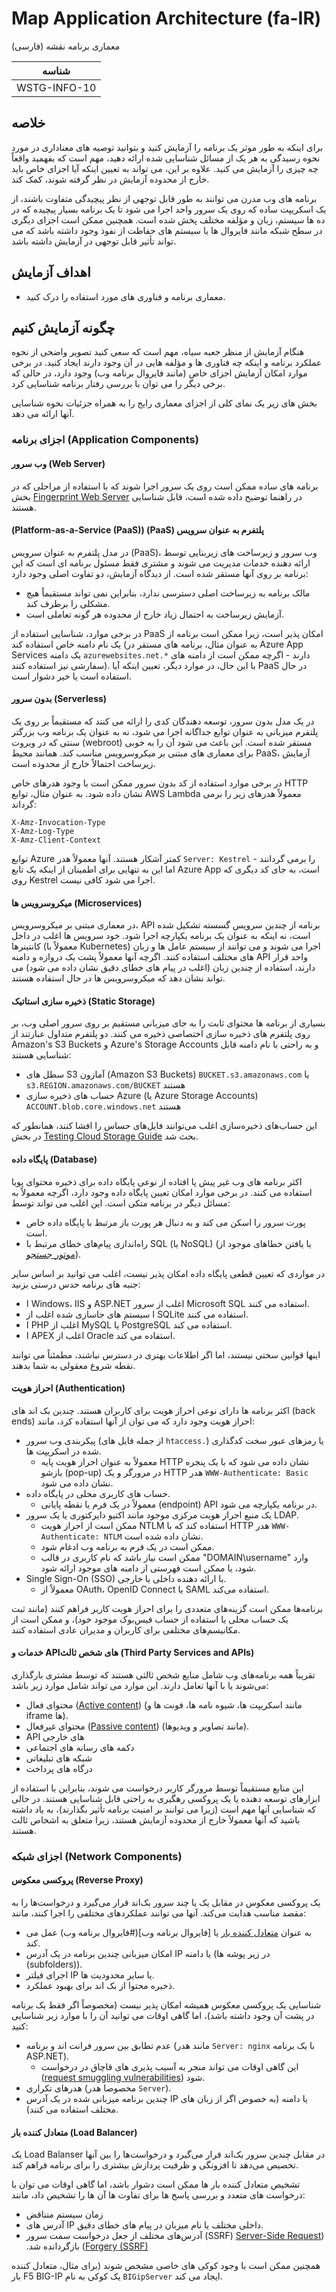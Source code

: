 # Map Application Architecture (fa-IR)

معماری برنامه نقشه (فارسی)

|شناسه          |
|------------|
|WSTG-INFO-10|

## خلاصه

برای اینکه به طور موثر یک برنامه را آزمایش کنید و بتوانید توصیه های معناداری در مورد نحوه رسیدگی به هر یک از مسائل شناسایی شده ارائه دهید، مهم است که بفهمید واقعاً چه چیزی را آزمایش می کنید. علاوه بر این، می تواند به تعیین اینکه آیا اجزای خاص باید خارج از محدوده آزمایش در نظر گرفته شوند، کمک کند.

برنامه های وب مدرن می توانند به طور قابل توجهی از نظر پیچیدگی متفاوت باشند، از یک اسکریپت ساده که روی یک سرور واحد اجرا می شود تا یک برنامه بسیار پیچیده که در ده ها سیستم، زبان و مؤلفه مختلف پخش شده است. همچنین ممکن است اجزای دیگری در سطح شبکه مانند فایروال ها یا سیستم های حفاظت از نفوذ وجود داشته باشد که می تواند تأثیر قابل توجهی در آزمایش داشته باشد.

## اهداف آزمایش

- معماری برنامه و فناوری های مورد استفاده را درک کنید.

## چگونه آزمایش کنیم

هنگام آزمایش از منظر جعبه سیاه، مهم است که سعی کنید تصویر واضحی از نحوه عملکرد برنامه و اینکه چه فناوری ها و مؤلفه هایی در آن وجود دارند ایجاد کنید. در برخی موارد امکان آزمایش اجزای خاص (مانند فایروال برنامه وب) وجود دارد، در حالی که برخی دیگر را می توان با بررسی رفتار برنامه شناسایی کرد.

بخش های زیر یک نمای کلی از اجزای معماری رایج را به همراه جزئیات نحوه شناسایی آنها ارائه می دهد.

### اجزای برنامه (Application Components)

#### وب سرور (Web Server)

برنامه های ساده ممکن است روی یک سرور اجرا شوند که با استفاده از مراحلی که در بخش [Fingerprint Web Server](02-Fingerprint_Web_Server.md) در راهنما توضیح داده شده است، قابل شناسایی هستند.

#### پلتفرم به عنوان سرویس &#x202b;(PaaS) (Platform-as-a-Service (PaaS))

در مدل پلتفرم به عنوان سرویس (PaaS)، وب سرور و زیرساخت های زیربنایی توسط ارائه دهنده خدمات مدیریت می شوند و مشتری فقط مسئول برنامه ای است که این برنامه بر روی آنها مستقر شده است. از دیدگاه آزمایش، دو تفاوت اصلی وجود دارد:

- مالک برنامه به زیرساخت اصلی دسترسی ندارد، بنابراین نمی تواند مستقیماً هیچ مشکلی را برطرف کند.
- آزمایش زیرساخت به احتمال زیاد خارج از محدوده هر گونه تعاملی است.

در برخی موارد، شناسایی استفاده از PaaS امکان پذیر است، زیرا ممکن است برنامه از یک نام دامنه خاص استفاده کند (به عنوان مثال، برنامه های مستقر در Azure App Services یک دامنه `azurewebsites.net.*` دارند - اگرچه ممکن است از دامنه های سفارشی نیز استفاده کنند). با این حال، در موارد دیگر، تعیین اینکه آیا PaaS در حال استفاده است یا خیر دشوار است.

#### بدون سرور (Serverless)

در یک مدل بدون سرور، توسعه دهندگان کدی را ارائه می کنند که مستقیماً بر روی یک پلتفرم میزبانی به عنوان توابع جداگانه اجرا می شود، نه به عنوان یک برنامه وب بزرگتر سنتی که در وبروت (webroot) مستقر شده است. این باعث می شود آن را به خوبی برای معماری های مبتنی بر میکروسرویس مناسب کند. همانند محیط PaaS، آزمایش زیرساخت احتمالاً خارج از محدوده است.

در برخی موارد استفاده از کد بدون سرور ممکن است با وجود هدرهای خاص HTTP نشان داده شود. به عنوان مثال، توابع AWS Lambda معمولاً هدرهای زیر را برمی گرداند:

```text
X-Amz-Invocation-Type
X-Amz-Log-Type
X-Amz-Client-Context
```

توابع Azure کمتر آشکار هستند. آنها معمولاً هدر `Server: Kestrel` را برمی گردانند - اما این به تنهایی برای اطمینان از اینکه یک تابع Azure App است، به جای کد دیگری که روی Kestrel اجرا می شود کافی نیست.

#### میکروسرویس ها (Microservices)

در معماری مبتنی بر میکروسرویس، API برنامه از چندین سرویس گسسته تشکیل شده است، نه اینکه به عنوان یک برنامه یکپارچه اجرا شود. خود سرویس ها اغلب در داخل کانتینرها (معمولاً با Kubernetes) اجرا می شوند و می توانند از سیستم عامل ها و زبان های مختلف استفاده کنند. اگرچه آنها معمولاً پشت یک دروازه و دامنه API واحد قرار دارند، استفاده از چندین زبان (اغلب در پیام های خطای دقیق نشان داده می شود) می تواند نشان دهد که میکروسرویس ها در حال استفاده هستند.

#### ذخیره سازی استاتیک (Static Storage)

بسیاری از برنامه ها محتوای ثابت را به جای میزبانی مستقیم بر روی سرور اصلی وب، بر روی پلتفرم های ذخیره سازی اختصاصی ذخیره می کنند. دو پلتفرم متداول عبارتند از Amazon's S3 Buckets و Azure's Storage Accounts و به راحتی با نام دامنه قابل شناسایی هستند:

- سطل های S3 آمازون (Amazon S3 Buckets) `BUCKET.s3.amazonaws.com` یا `s3.REGION.amazonaws.com/BUCKET` هستند
- حساب های ذخیره سازی Azure (یا Azure Storage Accounts) `ACCOUNT.blob.core.windows.net` هستند

این حساب‌های ذخیره‌سازی اغلب می‌توانند فایل‌های حساس را افشا کنند، همانطور که در بخش [Testing Cloud Storage Guide](../02-Configuration_and_Deployment_Management_Testing/11-Test_Cloud_Storage.md) بحث شد.

#### پایگاه داده (Database)

اکثر برنامه های وب غیر پیش پا افتاده از نوعی پایگاه داده برای ذخیره محتوای پویا استفاده می کنند. در برخی موارد امکان تعیین پایگاه داده وجود دارد، اگرچه معمولاً به مسائل دیگر در برنامه متکی است. این اغلب می تواند توسط:

- پورت سرور را اسکن می کند و به دنبال هر پورت باز مرتبط با پایگاه داده خاص است.
- راه‌اندازی پیام‌های خطای مرتبط با SQL (یا NoSQL) (یا یافتن خطاهای موجود از [موتور جستجو](../01-Information_Gathering/01-Conduct_Search_Engine_Discovery_Reconnaissance_for_Information_Leakage.md)).

در مواردی که تعیین قطعی پایگاه داده امکان پذیر نیست، اغلب می توانید بر اساس سایر جنبه های برنامه حدس درستی بزنید:

- ا Windows، IIS و ASP.NET اغلب از سرور Microsoft SQL استفاده می کنند.
- ا سیستم های جاسازی شده اغلب از SQLite استفاده می کنند.
- ا PHP اغلب از MySQL یا PostgreSQL استفاده می کند.
- ا APEX اغلب از Oracle استفاده می کند.

اینها قوانین سختی نیستند، اما اگر اطلاعات بهتری در دسترس نباشند، مطمئناً می توانند نقطه شروع معقولی به شما بدهند.

#### احراز هویت (Authentication)

اکثر برنامه ها دارای نوعی احراز هویت برای کاربران هستند. چندین بک اند های (back ends) احراز هویت وجود دارد که می توان از آنها استفاده کرد، مانند:

- پیکربندی وب سرور (از جمله فایل های `htaccess.`) یا رمزهای عبور سخت کدگذاری شده در اسکریپت ها.
    - معمولاً به عنوان احراز هویت پایه HTTP نشان داده می شود که با یک پنجره بازشو (pop-up) در مرورگر و یک HTTP هدر `WWW-Authenticate: Basic` نشان داده می شود.
- حساب های کاربری محلی در پایگاه داده.
    - معمولاً در یک فرم یا نقطه پایانی (endpoint) API در برنامه یکپارچه می شود.
- یک منبع احراز هویت مرکزی موجود مانند اکتیو دایرکتوری یا یک سرور LDAP.
    - ممکن است از احراز هویت NTLM استفاده کند که با HTTP هدر `WWW-Authenticate: NTLM` نشان داده شده است.
    - ممکن است در یک فرم به برنامه وب ادغام شود.
    - ممکن است نیاز باشد که نام کاربری در قالب "DOMAIN\username" وارد شود، یا ممکن است فهرستی از دامنه های موجود ارائه شود.
- Single Sign-On (SSO) با ارائه دهنده داخلی یا خارجی.
    - معمولاً از OAuth، OpenID Connect یا SAML استفاده می‌کند.

برنامه‌ها ممکن است گزینه‌های متعددی را برای احراز هویت کاربر فراهم کنند (مانند ثبت یک حساب محلی یا استفاده از حساب فیس‌بوک موجود خود)، و ممکن است از مکانیسم‌های مختلفی برای کاربران و مدیران عادی استفاده کنند.

#### خدمات و APIهای شخص ثالث (Third Party Services and APIs)

تقریباً همه برنامه‌های وب شامل منابع شخص ثالثی هستند که توسط مشتری بارگذاری می‌شوند یا با آنها تعامل دارند. این موارد می تواند شامل موارد زیر باشد:

- محتوای فعال ([Active content](https://developer.mozilla.org/en-US/docs/Web/Security/Mixed_content#mixed_active_content)) (مانند اسکریپت ها، شیوه نامه ها، فونت ها و iframe ها).
- محتوای غیرفعال ([Passive content](https://developer.mozilla.org/en-US/docs/Web/Security/Mixed_content#mixed_passivedisplay_content)) (مانند تصاویر و ویدیوها).
- API های خارجی
- دکمه های رسانه های اجتماعی
- شبکه های تبلیغاتی
- درگاه های پرداخت

این منابع مستقیماً توسط مرورگر کاربر درخواست می شوند، بنابراین با استفاده از ابزارهای توسعه دهنده یا یک پروکسی رهگیری به راحتی قابل شناسایی هستند. در حالی که شناسایی آنها مهم است (زیرا می توانند بر امنیت برنامه تأثیر بگذارند)، به یاد داشته باشید که آنها معمولاً خارج از محدوده آزمایش هستند، زیرا متعلق به اشخاص ثالث هستند.

### اجزای شبکه (Network Components)

#### پروکسی معکوس (Reverse Proxy)

یک پروکسی معکوس در مقابل یک یا چند سرور بک‌اند قرار می‌گیرد و درخواست‌ها را به مقصد مناسب هدایت می‌کند. آنها می توانند عملکردهای مختلفی را اجرا کنند، مانند:

- به عنوان [متعادل کننده بار](#متعادل-کننده-بار-load-balancer) یا [فایروال برنامه وب](#فایروال برنامه وب) عمل می کند.
- امکان میزبانی چندین برنامه در یک آدرس IP یا دامنه (در زیر پوشه ها (subfolders)).
- اجرای فیلتر IP یا سایر محدودیت ها.
- ذخیره محتوا از بک اند برای بهبود عملکرد.

شناسایی یک پروکسی معکوس همیشه امکان پذیر نیست (مخصوصاً اگر فقط یک برنامه در پشت آن وجود داشته باشد)، اما گاهی اوقات می توانید آن را با موارد زیر شناسایی کنید:

- عدم تطابق بین سرور فرانت اند و برنامه (مانند هدر `Server: nginx` با یک برنامه ASP.NET).
    - این گاهی اوقات می تواند منجر به آسیب پذیری های قاچاق در درخواست ([request smuggling vulnerabilities](https://portswigger.net/web-security/request-smuggling)) شود.
- هدرهای تکراری (مخصوصا هدر `Server`).
- چندین برنامه میزبانی شده در یک آدرس IP یا دامنه (به خصوص اگر از زبان های مختلف استفاده می کنند).

#### متعادل کننده بار (Load Balancer)

یک Load Balanser در مقابل چندین سرور بک‌اند قرار می‌گیرد و درخواست‌ها را بین آنها تخصیص می‌دهد تا افزونگی و ظرفیت پردازش بیشتری را برای برنامه فراهم کند.

تشخیص متعادل کننده بار ها ممکن است دشوار باشد، اما گاهی اوقات می توان با درخواست های متعدد و بررسی پاسخ ها برای تفاوت ها آن ها را تشخیص داد، مانند:

- زمان سیستم متناقض
- آدرس های IP داخلی مختلف یا نام میزبان در پیام های خطای دقیق.
- آدرس‌های مختلف از جعل درخواست سمت سرور (SSRF) &#x202b;([Server-Side Request Forgery (SSRF)](../07-Input_Validation_Testing/19-Testing_for_Server-Side_Request_Forgery.md)) بازگردانده شد.

همچنین ممکن است با وجود کوکی های خاصی مشخص شوند (برای مثال، متعادل کننده بار F5 BIG-IP یک کوکی به نام `BIGipServer` ایجاد می کند.
